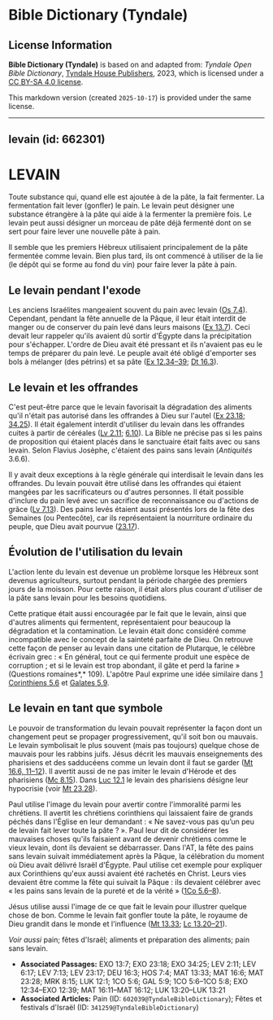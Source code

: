 # Bible Dictionary (Tyndale)

## License Information

**Bible Dictionary (Tyndale)** is based on and adapted from: _Tyndale Open Bible Dictionary_, [Tyndale House Publishers](https://tyndaleopenresources.com/), 2023, which is licensed under a [CC BY-SA 4.0 license](https://creativecommons.org/licenses/by-sa/4.0/legalcode.en).

This markdown version (created `2025-10-17`) is provided under the same license.



--------------------------------

## levain (id: 662301)

LEVAIN
======

Toute substance qui, quand elle est ajoutée à de la pâte, la fait fermenter. La fermentation fait lever (gonfler) le pain. Le levain peut désigner une substance étrangère à la pâte qui aide à la fermenter la première fois. Le levain peut aussi désigner un morceau de pâte déjà fermenté dont on se sert pour faire lever une nouvelle pâte à pain.

Il semble que les premiers Hébreux utilisaient principalement de la pâte fermentée comme levain. Bien plus tard, ils ont commencé à utiliser de la lie (le dépôt qui se forme au fond du vin) pour faire lever la pâte à pain.

Le levain pendant l'exode
-------------------------

Les anciens Israélites mangeaient souvent du pain avec levain ([Os 7\.4](https://ref.ly/Hos7:4)). Cependant, pendant la fête annuelle de la Pâque, il leur était interdit de manger ou de conserver du pain levé dans leurs maisons ([Ex 13\.7](https://ref.ly/Exod13:7)). Ceci devait leur rappeler qu'ils avaient dû sortir d'Égypte dans la précipitation pour s'échapper. L'ordre de Dieu avait été pressant et ils n'avaient pas eu le temps de préparer du pain levé. Le peuple avait été obligé d'emporter ses bols à mélanger (des pétrins) et sa pâte ([Ex 12\.34–39](https://ref.ly/Exod12:34-Exod12:39); [Dt 16\.3](https://ref.ly/Deut16:3)).

Le levain et les offrandes
--------------------------

C'est peut\-être parce que le levain favorisait la dégradation des aliments qu'il n'était pas autorisé dans les offrandes à Dieu sur l'autel ([Ex 23\.18](https://ref.ly/Exod23:18); [34\.25](https://ref.ly/Exod34:25)). Il était également interdit d'utiliser du levain dans les offrandes cuites à partir de céréales ([Lv 2\.11](https://ref.ly/Lev2:11); [6\.10](https://ref.ly/Lev6:17)). La Bible ne précise pas si les pains de proposition qui étaient placés dans le sanctuaire était faits avec ou sans levain. Selon Flavius Josèphe, c'étaient des pains sans levain (*Antiquités* 3\.6\.6\).

Il y avait deux exceptions à la règle générale qui interdisait le levain dans les offrandes. Du levain pouvait être utilisé dans les offrandes qui étaient mangées par les sacrificateurs ou d'autres personnes. Il était possible d'inclure du pain levé avec un sacrifice de reconnaissance ou d'actions de grâce ([Lv 7\.13](https://ref.ly/Lev7:13)). Des pains levés étaient aussi présentés lors de la fête des Semaines (ou Pentecôte), car ils représentaient la nourriture ordinaire du peuple, que Dieu avait pourvue ([23\.17](https://ref.ly/Lev23:17)). 

Évolution de l'utilisation du levain
------------------------------------

L'action lente du levain est devenue un problème lorsque les Hébreux sont devenus agriculteurs, surtout pendant la période chargée des premiers jours de la moisson. Pour cette raison, il était alors plus courant d'utiliser de la pâte sans levain pour les besoins quotidiens.

Cette pratique était aussi encouragée par le fait que le levain, ainsi que d'autres aliments qui fermentent, représentaient pour beaucoup la dégradation et la contamination. Le levain était donc considéré comme incompatible avec le concept de la sainteté parfaite de Dieu. On retrouve cette façon de penser au levain dans une citation de Plutarque, le célèbre écrivain grec : « En général, tout ce qui fermente produit une espèce de corruption ; et si le levain est trop abondant, il gâte et perd la farine » (Questions romaines*,* 109\). L'apôtre Paul exprime une idée similaire dans [1 Corinthiens 5\.6](https://ref.ly/1Cor5:6) et [Galates 5\.9](https://ref.ly/Gal5:9).

Le levain en tant que symbole
-----------------------------

Le pouvoir de transformation du levain pouvait représenter la façon dont un changement peut se propager progressivement, qu'il soit bon ou mauvais. Le levain symbolisait le plus souvent (mais pas toujours) quelque chose de mauvais pour les rabbins juifs. Jésus décrit les mauvais enseignements des pharisiens et des sadducéens comme un levain dont il faut se garder ([Mt 16\.6, 11–12](https://ref.ly/Matt16:6,Matt16:11-Matt16:12)). Il avertit aussi de ne pas imiter le levain d'Hérode et des pharisiens ([Mc 8\.15](https://ref.ly/Mark8:15)). Dans [Luc 12\.1](https://ref.ly/Luke12:1) le levain des pharisiens désigne leur hypocrisie (voir [Mt 23\.28](https://ref.ly/Matt23:28)).

Paul utilise l'image du levain pour avertir contre l'immoralité parmi les chrétiens. Il avertit les chrétiens corinthiens qui laissaient faire de grands péchés dans l'Église en leur demandant : « Ne savez\-vous pas qu’un peu de levain fait lever toute la pâte ? ». Paul leur dit de considérer les mauvaises choses qu'ils faisaient avant de devenir chrétiens comme le vieux levain, dont ils devaient se débarrasser. Dans l'AT, la fête des pains sans levain suivait immédiatement après la Pâque, la célébration du moment où Dieu avait délivré Israël d'Égypte. Paul utilise cet exemple pour expliquer aux Corinthiens qu'eux aussi avaient été rachetés en Christ. Leurs vies devaient être comme la fête qui suivait la Pâque : ils devaient célébrer avec « les pains sans levain de la pureté et de la vérité » ([1Co 5\.6–8](https://ref.ly/1Cor5:6-1Cor5:8)).

Jésus utilise aussi l'image de ce que fait le levain pour illustrer quelque chose de bon. Comme le levain fait gonfler toute la pâte, le royaume de Dieu grandit dans le monde et l'influence ([Mt 13\.33](https://ref.ly/Matt13:33); [Lc 13\.20–21](https://ref.ly/Luke13:20-Luke13:21)).

*Voir aussi* pain; fêtes d'Israël; aliments et préparation des aliments; pain sans levain.

* **Associated Passages:** EXO 13:7; EXO 23:18; EXO 34:25; LEV 2:11; LEV 6:17; LEV 7:13; LEV 23:17; DEU 16:3; HOS 7:4; MAT 13:33; MAT 16:6; MAT 23:28; MRK 8:15; LUK 12:1; 1CO 5:6; GAL 5:9; 1CO 5:6–1CO 5:8; EXO 12:34–EXO 12:39; MAT 16:11–MAT 16:12; LUK 13:20–LUK 13:21
* **Associated Articles:** Pain (ID: `602039@TyndaleBibleDictionary`); Fêtes et festivals d'Israël (ID: `341259@TyndaleBibleDictionary`)

